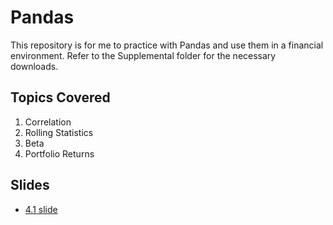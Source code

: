 # Pandas
This repository is for me to practice with Pandas and use them in a financial environment. Refer to the Supplemental folder for the necessary downloads.

## Topics Covered
1. Correlation
2. Rolling Statistics
3. Beta
4. Portfolio Returns

## Slides

* [4.1 slide](https://docs.google.com/presentation/d/1j7jRO2rmGlzStxqgHDOZRPKMT9F5AKb66WqXxEK9y7Q/edit#slide=id.g6ebd1097aa_0_1068)
